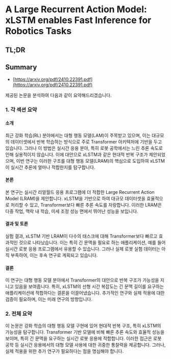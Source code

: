 # A Large Recurrent Action Model: xLSTM enables Fast Inference for Robotics Tasks
## TL;DR
## Summary
- [https://arxiv.org/pdf/2410.22391.pdf](https://arxiv.org/pdf/2410.22391.pdf)

제공된 논문을 분석하여 다음과 같이 요약해드리겠습니다.

### 1. 각 섹션 요약

#### 소개
최근 강화 학습(RL) 분야에서는 대형 행동 모델(LAM)이 주목받고 있으며, 이는 대규모의 데이터셋에서 반복 학습하는 방식으로 주로 Transformer 아키텍처에 기반을 두고 있습니다. 그러나 이 방법은 실시간 응용 분야, 특히 로봇 공학에서는 느린 추론 속도로 인해 실용적이지 않습니다. 이에 대안으로 xLSTM과 같은 현대적 반복 구조가 제안되었으며, 이번 연구는 이러한 구조를 대형 행동 모델(LRAM)의 핵심으로 도입하여 xLSTM이 실시간 추론에 얼마나 적합한지를 탐구합니다.

#### 본론
본 연구는 실시간 리얼월드 응용 프로그램에 더 적합한 Large Recurrent Action Model (LRAM)을 제안합니다. xLSTM을 기반으로 하여 대규모 데이터셋을 효율적으로 처리할 수 있고, Transformer보다 빠른 추론 속도를 자랑합니다. 이러한 LRAM은 다중 작업, 맥락 내 학습, 미세 조정 성능 면에서 뛰어난 성능을 보입니다.

#### 결과 및 토론
실험 결과, xLSTM 기반 LRAM이 다수의 태스크에 대해 Transformer보다 빠르고 효과적인 것으로 나타났습니다. 이는 특히 긴 문맥을 필요로 하는 애플리케이션, 예를 들어 실시간 로봇 응용 프로그램에서 유용할 수 있습니다. 그러나 실제 로봇 실험 데이터는 아직 부족하여, 이는 후속 연구로 계획되고 있습니다.

#### 결론
이 연구는 대형 행동 모델 분야에서 Transformer의 대안으로 반복 구조가 가능성을 지니고 있음을 보여줍니다. 특히, xLSTM의 선형 시간 복잡도는 긴 문맥 길이를 요구하는 애플리케이션에 적합하다는 결론을 이끌어냈습니다. 추가적인 연구와 실제 적용에 대한 검증이 필요하며, 이는 미래 연구의 방향입니다.

### 2. 전체 요약
이 논문은 강화 학습의 대형 행동 모델 구현에 있어 현대적 반복 구조, 특히 xLSTM의 가능성을 탐구합니다. Transformer 기반 모델에 비해 빠른 추론 속도와 효율적 성능을 보이며, 특히 긴 문맥을 요구하는 실시간 로봇 응용에 적합합니다. 이러한 접근은 로봇 공학 등 실시간 응용에서의 대형 모델 사용에 대한 귀중한 통찰력을 제공합니다. 그러나, 실제 적용을 위한 추가 연구가 필요하다는 점을 명심해야 합니다.